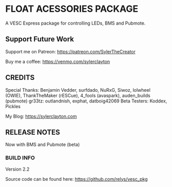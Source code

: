# FLOAT ACESSORIES PACKAGE

A VESC Express package for controlling LEDs, BMS and Pubmote.

<H2>Support Future Work</H2>

Support me on Patreon: <a href='https://patreon.com/SylerTheCreator'>https://patreon.com/SylerTheCreator</a>

Buy me a coffee: <a href='https://venmo.com/sylerclayton'>https://venmo.com/sylerclayton</a>

<H2>CREDITS</H2>

Special Thanks: Benjamin Vedder, surfdado, NuRxG, Siwoz, lolwheel (OWIE), ThankTheMaker (rESCue), 4_fools (avaspark), auden_builds (pubmote)
gr33tz: outlandnish, exphat, datboig42069
Beta Testers: Koddex, Pickles

My Blog: <a href='https://sylerclayton.com'>https://sylerclayton.com</a>

<H2>RELEASE NOTES</H2>

Now with BMS and Pubmote (beta)

<H3>BUILD INFO</H3>

Version 2.2

Source code can be found here:  <a href='https://github.com/relys/vesc%5Fpkg'>https://github.com/relys/vesc_pkg</a>